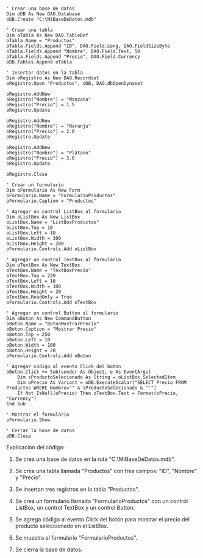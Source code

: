 ```visual basic

' Crear una base de datos
Dim oDB As New DAO.Database
oDB.Create "C:\MiBaseDeDatos.mdb"

' Crear una tabla
Dim oTabla As New DAO.TableDef
oTabla.Name = "Productos"
oTabla.Fields.Append "ID", DAO.Field.Long, DAO.FieldSizeByte
oTabla.Fields.Append "Nombre", DAO.Field.Text, 50
oTabla.Fields.Append "Precio", DAO.Field.Currency
oDB.Tables.Append oTabla

' Insertar datos en la tabla
Dim oRegistro As New DAO.Recordset
oRegistro.Open "Productos", oDB, DAO.dbOpenDynaset

oRegistro.AddNew
oRegistro("Nombre") = "Manzana"
oRegistro("Precio") = 1.5
oRegistro.Update

oRegistro.AddNew
oRegistro("Nombre") = "Naranja"
oRegistro("Precio") = 2.0
oRegistro.Update

oRegistro.AddNew
oRegistro("Nombre") = "Plátano"
oRegistro("Precio") = 3.0
oRegistro.Update

oRegistro.Close

' Crear un formulario
Dim oFormulario As New Form
oFormulario.Name = "FormularioProductos"
oFormulario.Caption = "Productos"

' Agregar un control ListBox al formulario
Dim oListBox As New ListBox
oListBox.Name = "ListBoxProductos"
oListBox.Top = 10
oListBox.Left = 10
oListBox.Width = 300
oListBox.Height = 200
oFormulario.Controls.Add oListBox

' Agregar un control TextBox al formulario
Dim oTextBox As New TextBox
oTextBox.Name = "TextBoxPrecio"
oTextBox.Top = 220
oTextBox.Left = 10
oTextBox.Width = 100
oTextBox.Height = 20
oTextBox.ReadOnly = True
oFormulario.Controls.Add oTextBox

' Agregar un control Button al formulario
Dim oBoton As New CommandButton
oBoton.Name = "BotonMostrarPrecio"
oBoton.Caption = "Mostrar Precio"
oBoton.Top = 250
oBoton.Left = 10
oBoton.Width = 100
oBoton.Height = 20
oFormulario.Controls.Add oBoton

' Agregar código al evento Click del botón
oBoton.Click += Sub(sender As Object, e As EventArgs)
    Dim sProductoSelecionado As String = oListBox.SelectedItem
    Dim oPrecio As Variant = oDB.ExecuteScalar("SELECT Precio FROM Productos WHERE Nombre='" & sProductoSelecionado & "'")
    If Not IsNull(oPrecio) Then oTextBox.Text = Format(oPrecio, "Currency")
End Sub

' Mostrar el formulario
oFormulario.Show

' Cerrar la base de datos
oDB.Close

```

Explicación del código:

1. Se crea una base de datos en la ruta "C:\MiBaseDeDatos.mdb".


2. Se crea una tabla llamada "Productos" con tres campos: "ID", "Nombre" y "Precio".


3. Se insertan tres registros en la tabla "Productos".


4. Se crea un formulario llamado "FormularioProductos" con un control ListBox, un control TextBox y un control Button.


5. Se agrega código al evento Click del botón para mostrar el precio del producto seleccionado en el ListBox.


6. Se muestra el formulario "FormularioProductos".


7. Se cierra la base de datos.